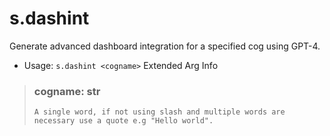 # s.dashint
Generate advanced dashboard integration for a specified cog using GPT-4.<br/>
 - Usage: `s.dashint <cogname>`
Extended Arg Info
> ### cogname: str
> ```
> A single word, if not using slash and multiple words are necessary use a quote e.g "Hello world".
> ```
